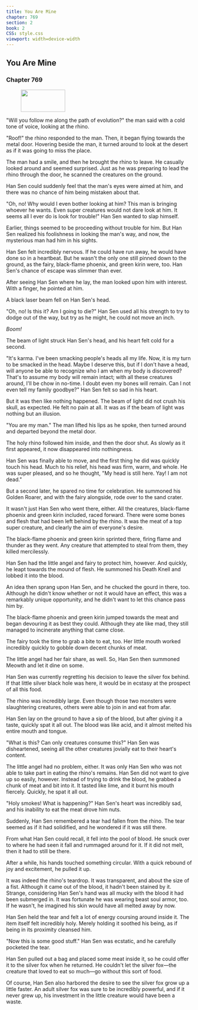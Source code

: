 ```yaml
---
title: You Are Mine
chapter: 769
section: 2
book: 2
CSS: style.css
viewport: width=device-width
---
```


## You Are Mine

### Chapter 769

<figure>
	<img src="../Images/gem.gif" alt="" id="gem" width="120" height="60" />
</figure>

"Will you follow me along the path of evolution?" the man said with a cold tone of voice, looking at the rhino.

"Roof!" the rhino responded to the man. Then, it began flying towards the metal door. Hovering beside the man, it turned around to look at the desert as if it was going to miss the place.

The man had a smile, and then he brought the rhino to leave. He casually looked around and seemed surprised. Just as he was preparing to lead the rhino through the door, he scanned the creatures on the ground.

Han Sen could suddenly feel that the man's eyes were aimed at him, and there was no chance of him being mistaken about that.

"Oh, no! Why would I even bother looking at him? This man is bringing whoever he wants. Even super creatures would not dare look at him. It seems all I ever do is look for trouble!" Han Sen wanted to slap himself.

Earlier, things seemed to be proceeding without trouble for him. But Han Sen realized his foolishness in looking the man's way, and now, the mysterious man had him in his sights.

Han Sen felt incredibly nervous. If he could have run away, he would have done so in a heartbeat. But he wasn't the only one still pinned down to the ground, as the fairy, black-flame phoenix, and green kirin were, too. Han Sen's chance of escape was slimmer than ever.

After seeing Han Sen where he lay, the man looked upon him with interest. With a finger, he pointed at him.

A black laser beam fell on Han Sen's head.

"Oh, no! Is this it? Am I going to die?" Han Sen used all his strength to try to dodge out of the way, but try as he might, he could not move an inch.

*Boom!*

The beam of light struck Han Sen's head, and his heart felt cold for a second.

"It's karma. I've been smacking people's heads all my life. Now, it is my turn to be smacked in the head. Maybe I deserve this, but if I don't have a head, will anyone be able to recognize who I am when my body is discovered? That's to assume my body will remain intact; with all these creatures around, I'll be chow in no-time. I doubt even my bones will remain. Can I not even tell my family goodbye?" Han Sen felt so sad in his heart.

But it was then like nothing happened. The beam of light did not crush his skull, as expected. He felt no pain at all. It was as if the beam of light was nothing but an illusion.

"You are my man." The man lifted his lips as he spoke, then turned around and departed beyond the metal door.

The holy rhino followed him inside, and then the door shut. As slowly as it first appeared, it now disappeared into nothingness.

Han Sen was finally able to move, and the first thing he did was quickly touch his head. Much to his relief, his head was firm, warm, and whole. He was super pleased, and so he thought, "My head is still here. Yay! I am not dead."

But a second later, he spared no time for celebration. He summoned his Golden Roarer, and with the fairy alongside, rode over to the sand crater.

It wasn't just Han Sen who went there, either. All the creatures, black-flame phoenix and green kirin included, raced forward. There were some bones and flesh that had been left behind by the rhino. It was the meat of a top super creature, and clearly the aim of everyone's desire.

The black-flame phoenix and green kirin sprinted there, firing flame and thunder as they went. Any creature that attempted to steal from them, they killed mercilessly.

Han Sen had the little angel and fairy to protect him, however. And quickly, he leapt towards the mound of flesh. He summoned his Death Knell and lobbed it into the blood.

An idea then sprang upon Han Sen, and he chucked the gourd in there, too. Although he didn't know whether or not it would have an effect, this was a remarkably unique opportunity, and he didn't want to let this chance pass him by.

The black-flame phoenix and green kirin jumped towards the meat and began devouring it as best they could. Although they ate like mad, they still managed to incinerate anything that came close.

The fairy took the time to grab a bite to eat, too. Her little mouth worked incredibly quickly to gobble down decent chunks of meat.

The little angel had her fair share, as well. So, Han Sen then summoned Meowth and let it dine on some.

Han Sen was currently regretting his decision to leave the silver fox behind. If that little silver black hole was here, it would be in ecstasy at the prospect of all this food.

The rhino was incredibly large. Even though those two monsters were slaughtering creatures, others were able to join in and eat from afar.

Han Sen lay on the ground to have a sip of the blood, but after giving it a taste, quickly spat it all out. The blood was like acid, and it almost melted his entire mouth and tongue.

"What is this? Can only creatures consume this?" Han Sen was disheartened, seeing all the other creatures jovially eat to their heart's content.

The little angel had no problem, either. It was only Han Sen who was not able to take part in eating the rhino's remains. Han Sen did not want to give up so easily, however. Instead of trying to drink the blood, he grabbed a chunk of meat and bit into it. It tasted like lime, and it burnt his mouth fiercely. Quickly, he spat it all out.

"Holy smokes! What is happening?" Han Sen's heart was incredibly sad, and his inability to eat the meat drove him nuts.

Suddenly, Han Sen remembered a tear had fallen from the rhino. The tear seemed as if it had solidified, and he wondered if it was still there.

From what Han Sen could recall, it fell into the pool of blood. He snuck over to where he had seen it fall and rummaged around for it. If it did not melt, then it had to still be there.

After a while, his hands touched something circular. With a quick rebound of joy and excitement, he pulled it up.

It was indeed the rhino's teardrop. It was transparent, and about the size of a fist. Although it came out of the blood, it hadn't been stained by it. Strange, considering Han Sen's hand was all mucky with the blood it had been submerged in. It was fortunate he was wearing beast soul armor, too. If he wasn't, he imagined his skin would have all melted away by now.

Han Sen held the tear and felt a lot of energy coursing around inside it. The item itself felt incredibly holy. Merely holding it soothed his being, as if being in its proximity cleansed him.

"Now this is some good stuff." Han Sen was ecstatic, and he carefully pocketed the tear.

Han Sen pulled out a bag and placed some meat inside it, so he could offer it to the silver fox when he returned. He couldn't let the silver fox—the creature that loved to eat so much—go without this sort of food.

Of course, Han Sen also harbored the desire to see the silver fox grow up a little faster. An adult silver fox was sure to be incredibly powerful, and if it never grew up, his investment in the little creature would have been a waste.